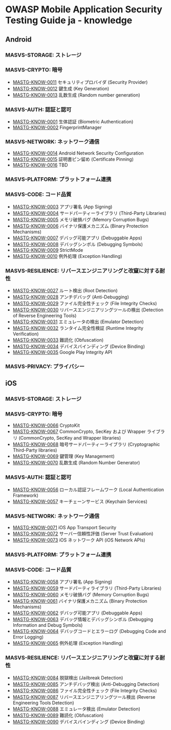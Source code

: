 # OWASP Mobile Application Security Testing Guide ja - knowledge

## Android

### MASVS-STORAGE: ストレージ

<!--
- [MASTG-KNOW-0036](knowledge/android/MASVS-STORAGE/MASTG-KNOW-0036.md) 共有プリファレンス (Shared Preferences)
- [MASTG-KNOW-0037](knowledge/android/MASVS-STORAGE/MASTG-KNOW-0037.md) SQLite データベース (SQLite Database)
- [MASTG-KNOW-0038](knowledge/android/MASVS-STORAGE/MASTG-KNOW-0038.md) SQLCipher データベース (SQLCipher Database)
- [MASTG-KNOW-0039](knowledge/android/MASVS-STORAGE/MASTG-KNOW-0039.md) Firebase リアルタイムデータベース (Firebase Real-time Databases)
- [MASTG-KNOW-0040](knowledge/android/MASVS-STORAGE/MASTG-KNOW-0040.md) Realm データベース (Realm Databases)
- [MASTG-KNOW-0041](knowledge/android/MASVS-STORAGE/MASTG-KNOW-0041.md) 内部ストレージ (Internal Storage)
- [MASTG-KNOW-0042](knowledge/android/MASVS-STORAGE/MASTG-KNOW-0042.md) 外部ストレージ (External Storage)
- [MASTG-KNOW-0043](knowledge/android/MASVS-STORAGE/MASTG-KNOW-0043.md) Android キーストア (Android KeyStore)
- [MASTG-KNOW-0044](knowledge/android/MASVS-STORAGE/MASTG-KNOW-0044.md) 鍵構成証明 (Key Attestation)
- [MASTG-KNOW-0045](knowledge/android/MASVS-STORAGE/MASTG-KNOW-0045.md) キーストアへの安全な鍵のインポート (Secure Key Import into Keystore)
- [MASTG-KNOW-0046](knowledge/android/MASVS-STORAGE/MASTG-KNOW-0046.md) BouncyCastle キーストア (BouncyCastle KeyStore)
- [MASTG-KNOW-0047](knowledge/android/MASVS-STORAGE/MASTG-KNOW-0047.md) 暗号鍵の保管 (Cryptographic Key Storage)
- [MASTG-KNOW-0048](knowledge/android/MASVS-STORAGE/MASTG-KNOW-0048.md) キーチェーン (KeyChain)
- [MASTG-KNOW-0049](knowledge/android/MASVS-STORAGE/MASTG-KNOW-0049.md) ログ (Logs)
- [MASTG-KNOW-0050](knowledge/android/MASVS-STORAGE/MASTG-KNOW-0050.md) バックアップ (Backups)
- [MASTG-KNOW-0051](knowledge/android/MASVS-STORAGE/MASTG-KNOW-0051.md) プロセスメモリ (Process Memory)
- [MASTG-KNOW-0052](knowledge/android/MASVS-STORAGE/MASTG-KNOW-0052.md) ユーザーインタフェースコンポーネント (User Interface Components)
- [MASTG-KNOW-0053](knowledge/android/MASVS-STORAGE/MASTG-KNOW-0053.md) スクリーンショット (Screenshots)
- [MASTG-KNOW-0054](knowledge/android/MASVS-STORAGE/MASTG-KNOW-0054.md) アプリ通知 (App Notifications)
- [MASTG-KNOW-0055](knowledge/android/MASVS-STORAGE/MASTG-KNOW-0055.md) キーボードキャッシュ (Keyboard Cache)
-->

### MASVS-CRYPTO: 暗号

- [MASTG-KNOW-0011](knowledge/android/MASVS-CRYPTO/MASTG-KNOW-0011.md) セキュリティプロバイダ (Security Provider)
- [MASTG-KNOW-0012](knowledge/android/MASVS-CRYPTO/MASTG-KNOW-0012.md) 鍵生成 (Key Generation)
- [MASTG-KNOW-0013](knowledge/android/MASVS-CRYPTO/MASTG-KNOW-0013.md) 乱数生成 (Random number generation)

### MASVS-AUTH: 認証と認可

- [MASTG-KNOW-0001](knowledge/android/MASVS-AUTH/MASTG-KNOW-0001.md) 生体認証 (Biometric Authentication)
- [MASTG-KNOW-0002](knowledge/android/MASVS-AUTH/MASTG-KNOW-0002.md) FingerprintManager

### MASVS-NETWORK: ネットワーク通信

- [MASTG-KNOW-0014](knowledge/android/MASVS-NETWORK/MASTG-KNOW-0014.md) Android Network Security Configuration
- [MASTG-KNOW-0015](knowledge/android/MASVS-NETWORK/MASTG-KNOW-0015.md) 証明書ピン留め (Certificate Pinning)
- [MASTG-KNOW-0016](knowledge/android/MASVS-NETWORK/MASTG-KNOW-0016.md) TBD

### MASVS-PLATFORM: プラットフォーム連携

<!--
- [MASTG-KNOW-0017](knowledge/android/MASVS-PLATFORM/MASTG-KNOW-0017.md) アプリパーミッション (App Permissions)
- [MASTG-KNOW-0018](knowledge/android/MASVS-PLATFORM/MASTG-KNOW-0018.md) WebView (WebViews)
- [MASTG-KNOW-0019](knowledge/android/MASVS-PLATFORM/MASTG-KNOW-0019.md) ディープリンク (Deep Links)
- [MASTG-KNOW-0020](knowledge/android/MASVS-PLATFORM/MASTG-KNOW-0020.md) プロセス間通信 (IPC) メカニズム (Inter-Process Communication (IPC) Mechanisms)
- [MASTG-KNOW-0021](knowledge/android/MASVS-PLATFORM/MASTG-KNOW-0021.md) オブジェクトシリアライゼーション (Object Serialization)
- [MASTG-KNOW-0022](knowledge/android/MASVS-PLATFORM/MASTG-KNOW-0022.md) オーバーレイ攻撃 (Overlay Attacks)
- [MASTG-KNOW-0023](knowledge/android/MASVS-PLATFORM/MASTG-KNOW-0023.md) 強制アップデート (Enforced Updating)
- [MASTG-KNOW-0024](knowledge/android/MASVS-PLATFORM/MASTG-KNOW-0024.md) ペンディングインテント (Pending Intents)
- [MASTG-KNOW-0025](knowledge/android/MASVS-PLATFORM/MASTG-KNOW-0025.md) 暗黙的インテント (Implicit Intents)
-->

### MASVS-CODE: コード品質

- [MASTG-KNOW-0003](knowledge/android/MASVS-CODE/MASTG-KNOW-0003.md) アプリ署名 (App Signing)
- [MASTG-KNOW-0004](knowledge/android/MASVS-CODE/MASTG-KNOW-0004.md) サードパーティーライブラリ (Third-Party Libraries)
- [MASTG-KNOW-0005](knowledge/android/MASVS-CODE/MASTG-KNOW-0005.md) メモリ破損バグ (Memory Corruption Bugs)
- [MASTG-KNOW-0006](knowledge/android/MASVS-CODE/MASTG-KNOW-0006.md) バイナリ保護メカニズム (Binary Protection Mechanisms)
- [MASTG-KNOW-0007](knowledge/android/MASVS-CODE/MASTG-KNOW-0007.md) デバッグ可能アプリ (Debuggable Apps)
- [MASTG-KNOW-0008](knowledge/android/MASVS-CODE/MASTG-KNOW-0008.md) デバッグシンボル (Debugging Symbols)
- [MASTG-KNOW-0009](knowledge/android/MASVS-CODE/MASTG-KNOW-0009.md) StrictMode
- [MASTG-KNOW-0010](knowledge/android/MASVS-CODE/MASTG-KNOW-0010.md) 例外処理 (Exception Handling)

### MASVS-RESILIENCE: リバースエンジニアリングと改竄に対する耐性

- [MASTG-KNOW-0027](knowledge/android/MASVS-RESILIENCE/MASTG-KNOW-0027.md) ルート検出 (Root Detection)
- [MASTG-KNOW-0028](knowledge/android/MASVS-RESILIENCE/MASTG-KNOW-0028.md) アンチデバッグ (Anti-Debugging)
- [MASTG-KNOW-0029](knowledge/android/MASVS-RESILIENCE/MASTG-KNOW-0029.md) ファイル完全性チェック (File Integrity Checks)
- [MASTG-KNOW-0030](knowledge/android/MASVS-RESILIENCE/MASTG-KNOW-0030.md) リバースエンジニアリングツールの検出 (Detection of Reverse Engineering Tools)
- [MASTG-KNOW-0031](knowledge/android/MASVS-RESILIENCE/MASTG-KNOW-0031.md) エミュレータの検出 (Emulator Detection)
- [MASTG-KNOW-0032](knowledge/android/MASVS-RESILIENCE/MASTG-KNOW-0032.md) ランタイム完全性検証 (Runtime Integrity Verification)
- [MASTG-KNOW-0033](knowledge/android/MASVS-RESILIENCE/MASTG-KNOW-0033.md) 難読化 (Obfuscation)
- [MASTG-KNOW-0034](knowledge/android/MASVS-RESILIENCE/MASTG-KNOW-0034.md) デバイスバインディング (Device Binding)
- [MASTG-KNOW-0035](knowledge/android/MASVS-RESILIENCE/MASTG-KNOW-0035.md) Google Play Integrity API

### MASVS-PRIVACY: プライバシー

<!--
- [MASTG-KNOW-0026](knowledge/android/MASVS-PRIVACY/MASTG-KNOW-0026.md) アプリに組み込まれたサードパーティサービス (Third-party Services Embedded in the App)
-->

## iOS

### MASVS-STORAGE: ストレージ

<!--
- [MASTG-KNOW-0091](knowledge/ios/MASVS-STORAGE/MASTG-KNOW-0091.md) ファイルシステム API (File System APIs)
- [MASTG-KNOW-0092](knowledge/ios/MASVS-STORAGE/MASTG-KNOW-0092.md) バイナリデータストレージ (Binary Data Storage)
- [MASTG-KNOW-0093](knowledge/ios/MASVS-STORAGE/MASTG-KNOW-0093.md) UserDefaults
- [MASTG-KNOW-0094](knowledge/ios/MASVS-STORAGE/MASTG-KNOW-0094.md) CoreData
- [MASTG-KNOW-0095](knowledge/ios/MASVS-STORAGE/MASTG-KNOW-0095.md) Firebase リアルタイムデータベース (Firebase Real-time Databases)
- [MASTG-KNOW-0096](knowledge/ios/MASVS-STORAGE/MASTG-KNOW-0096.md) Realm データベース (Realm Databases)
- [MASTG-KNOW-0097](knowledge/ios/MASVS-STORAGE/MASTG-KNOW-0097.md) その他のサードパーティデータベース (Other Third-Party Databases)
- [MASTG-KNOW-0098](knowledge/ios/MASVS-STORAGE/MASTG-KNOW-0098.md) ユーザーインタフェースコンポーネント (User Interface Components)
- [MASTG-KNOW-0099](knowledge/ios/MASVS-STORAGE/MASTG-KNOW-0099.md) スクリーンショット (Screenshots)
- [MASTG-KNOW-0100](knowledge/ios/MASVS-STORAGE/MASTG-KNOW-0100.md) キーボードキャッシュ (Keyboard Cache)
- [MASTG-KNOW-0101](knowledge/ios/MASVS-STORAGE/MASTG-KNOW-0101.md) ログ (Logs)
- [MASTG-KNOW-0102](knowledge/ios/MASVS-STORAGE/MASTG-KNOW-0102.md) バックアップ (Backups)
- [MASTG-KNOW-0103](knowledge/ios/MASVS-STORAGE/MASTG-KNOW-0103.md) プロセスメモリ (Process Memory)
- [MASTG-KNOW-0104](knowledge/ios/MASVS-STORAGE/MASTG-KNOW-0104.md) プロセス間通信 (IPC) メカニズム (Inter-Process Communication (IPC) Mechanisms)
-->

### MASVS-CRYPTO: 暗号

- [MASTG-KNOW-0066](knowledge/ios/MASVS-CRYPTO/MASTG-KNOW-0066.md) CryptoKit
- [MASTG-KNOW-0067](knowledge/ios/MASVS-CRYPTO/MASTG-KNOW-0067.md) CommonCrypto, SecKey および Wrapper ライブラリ (CommonCrypto, SecKey and Wrapper libraries)
- [MASTG-KNOW-0068](knowledge/ios/MASVS-CRYPTO/MASTG-KNOW-0068.md) 暗号サードパーティーライブラリ (Cryptographic Third-Party libraries)
- [MASTG-KNOW-0069](knowledge/ios/MASVS-CRYPTO/MASTG-KNOW-0069.md) 鍵管理 (Key Management)
- [MASTG-KNOW-0070](knowledge/ios/MASVS-CRYPTO/MASTG-KNOW-0070.md) 乱数生成 (Random Number Generator)

### MASVS-AUTH: 認証と認可

- [MASTG-KNOW-0056](knowledge/ios/MASVS-AUTH/MASTG-KNOW-0056.md) ローカル認証フレームワーク (Local Authentication Framework)
- [MASTG-KNOW-0057](knowledge/ios/MASVS-AUTH/MASTG-KNOW-0057.md) キーチェーンサービス (Keychain Services)

### MASVS-NETWORK: ネットワーク通信

- [MASTG-KNOW-0071](knowledge/ios/MASVS-NETWORK/MASTG-KNOW-0071.md) iOS App Transport Security
- [MASTG-KNOW-0072](knowledge/ios/MASVS-NETWORK/MASTG-KNOW-0072.md) サーバー信頼性評価 (Server Trust Evaluation)
- [MASTG-KNOW-0073](knowledge/ios/MASVS-NETWORK/MASTG-KNOW-0073.md) iOS ネットワーク API (iOS Network APIs)

### MASVS-PLATFORM: プラットフォーム連携

<!--
- [MASTG-KNOW-0074](knowledge/ios/MASVS-PLATFORM/MASTG-KNOW-0074.md) 強制アップデート (Enforced Updating)
- [MASTG-KNOW-0075](knowledge/ios/MASVS-PLATFORM/MASTG-KNOW-0075.md) オブジェクトシリアライゼーション (Object Serialization)
- [MASTG-KNOW-0076](knowledge/ios/MASVS-PLATFORM/MASTG-KNOW-0076.md) WebView (WebViews)
- [MASTG-KNOW-0077](knowledge/ios/MASVS-PLATFORM/MASTG-KNOW-0077.md) アプリパーミッション (App Permissions)
- [MASTG-KNOW-0078](knowledge/ios/MASVS-PLATFORM/MASTG-KNOW-0078.md) プロセス間通信 (IPC) (Inter-Process Communication (IPC))
- [MASTG-KNOW-0079](knowledge/ios/MASVS-PLATFORM/MASTG-KNOW-0079.md) カスタム URL スキーム (Custom URL Schemes)
- [MASTG-KNOW-0080](knowledge/ios/MASVS-PLATFORM/MASTG-KNOW-0080.md) ユニバーサルリンク (Universal Links)
- [MASTG-KNOW-0081](knowledge/ios/MASVS-PLATFORM/MASTG-KNOW-0081.md) UIActivity 共有 (UIActivity Sharing)
- [MASTG-KNOW-0082](knowledge/ios/MASVS-PLATFORM/MASTG-KNOW-0082.md) App Extension (App extensions)
- [MASTG-KNOW-0083](knowledge/ios/MASVS-PLATFORM/MASTG-KNOW-0083.md) ペーストボード (Pasteboard)
-->

### MASVS-CODE: コード品質

- [MASTG-KNOW-0058](knowledge/ios/MASVS-CODE/MASTG-KNOW-0058.md) アプリ署名 (App Signing)
- [MASTG-KNOW-0059](knowledge/ios/MASVS-CODE/MASTG-KNOW-0059.md) サードパーティライブラリ (Third-Party Libraries)
- [MASTG-KNOW-0060](knowledge/ios/MASVS-CODE/MASTG-KNOW-0060.md) メモリ破損バグ (Memory Corruption Bugs)
- [MASTG-KNOW-0061](knowledge/ios/MASVS-CODE/MASTG-KNOW-0061.md) バイナリ保護メカニズム (Binary Protection Mechanisms)
- [MASTG-KNOW-0062](knowledge/ios/MASVS-CODE/MASTG-KNOW-0062.md) デバッグ可能アプリ (Debuggable Apps)
- [MASTG-KNOW-0063](knowledge/ios/MASVS-CODE/MASTG-KNOW-0063.md) デバッグ情報とデバッグシンボル (Debugging Information and Debug Symbols)
- [MASTG-KNOW-0064](knowledge/ios/MASVS-CODE/MASTG-KNOW-0064.md) デバッグコードとエラーログ (Debugging Code and Error Logging)
- [MASTG-KNOW-0065](knowledge/ios/MASVS-CODE/MASTG-KNOW-0065.md) 例外処理 (Exception Handling)

### MASVS-RESILIENCE: リバースエンジニアリングと改竄に対する耐性

- [MASTG-KNOW-0084](knowledge/ios/MASVS-RESILIENCE/MASTG-KNOW-0084.md) 脱獄検出 (Jailbreak Detection)
- [MASTG-KNOW-0085](knowledge/ios/MASVS-RESILIENCE/MASTG-KNOW-0085.md) アンチデバッグ検出 (Anti-Debugging Detection)
- [MASTG-KNOW-0086](knowledge/ios/MASVS-RESILIENCE/MASTG-KNOW-0086.md) ファイル完全性チェック (File Integrity Checks)
- [MASTG-KNOW-0087](knowledge/ios/MASVS-RESILIENCE/MASTG-KNOW-0087.md) リバースエンジニアリングツール検出 (Reverse Engineering Tools Detection)
- [MASTG-KNOW-0088](knowledge/ios/MASVS-RESILIENCE/MASTG-KNOW-0088.md) エミュレータ検出 (Emulator Detection)
- [MASTG-KNOW-0089](knowledge/ios/MASVS-RESILIENCE/MASTG-KNOW-0089.md) 難読化 (Obfuscation)
- [MASTG-KNOW-0090](knowledge/ios/MASVS-RESILIENCE/MASTG-KNOW-0090.md) デバイスバインディング (Device Binding)
